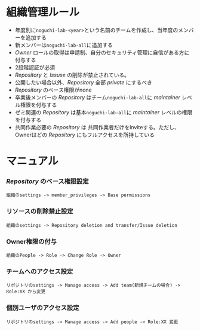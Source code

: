 # 組織管理ルール
- 年度別に`noguchi-lab-<year>`という名前のチームを作成し、当年度のメンバーを追加する
- 新メンバーは`noguchi-lab-all`に追加する
- *Owner* ロールの取得は申請制、自分のセキュリティ管理に自信がある方に付与する
- 2段階認証が必須
- *Repository* と *Issuse* の削除が禁止されている。
- 公開したい場合以外、*Repository* 全部 *private* にするべき
- *Repository* のベース権限がnone
- 卒業後メンバーの *Repository* はチーム`noguchi-lab-all`に *maintainer* レベル権限を付与する
- ゼミ関連の *Repository* は基本`noguchi-lab-all`に *maintainer* レベルの権限を付与する
- 共同作業必要の *Repository* は 共同作業者だけをInviteする。ただし、Ownerはどの *Repository* にもフルアクセスを所持している

# マニュアル

### *Repository* のベース権限設定

`組織のsettings -> member_privileges -> Base permissions`

### リソースの削除禁止設定
`組織のsettings -> Repository deletion and transfer/Issue deletion`

### Owner権限の付与
`組織のPeople -> Role -> Change Role -> Owner`

### チームへのアクセス設定
`リポジトリのsettings -> Manage access -> Add team(新規チームの場合) -> Role:XX から変更`

### 個別ユーザのアクセス設定
`リポジトリのsettings -> Manage access -> Add people -> Role:XX 変更`
